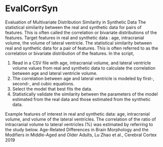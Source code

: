 # EvalCorrSyn

Evaluation of Multivariate Distribution Similarity in Synthetic Data
The statistical similarity between the real and synthetic data for pairs of features. This is often called the correlation or bivariate distributions of the features.
Target features in real and synthetic data : age, intracranial volume, the volume of lateral ventricle.
The statistical similarity between real and synthetic data for a pair of features. This is often referred to as the correlation or bivariate distribution of the features.
In the script, 
1) Read in a CSV file with age, intracranial volume, and lateral ventricle volume values from real and synthetic data to calculate the correlation between age and lateral ventricle volume.
2) The correlation between age and lateral ventricle is modeled by first-, second-, and cubic equations.
3) Select the model that best fits the data.
4) Statistically validate the similarity between the parameters of the model estimated from the real data and those estimated from the synthetic data.

Example features of interest in real and synthetic data: age, intracranial volume, and volume of the lateral ventricles.
The correlation of the ratio of intracranial volume to lateral ventricles (%) was estimated by referring to the study below.
Age-Related Differences in Brain Morphology and the Modifiers in Middle-Aged and Older Adults, Lu Zhao et al., Cerebral Cortex 2019

